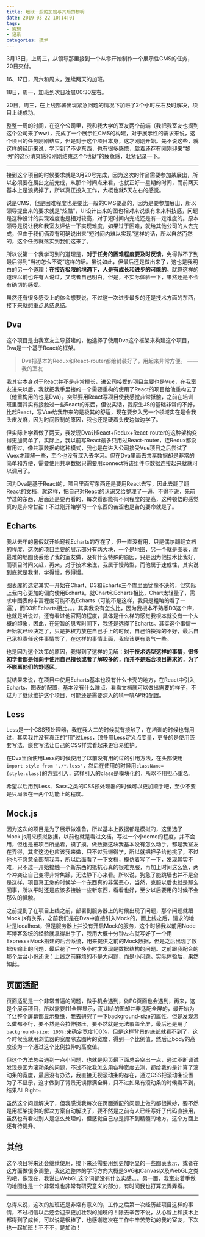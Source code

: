 ```yaml
---
title: 地狱一般的加班与其后的黎明
date: 2019-03-22 10:14:01
tags:
- 感想
- 记录
categories: 技术
---
```


3月13日，上周三，从领导那里接到一个从零开始制作一个展示性CMS的任务，20日交付。

16、17日，周六和周末，连续两天的加班。

18日，周一，加班到次日凌晨00:30左右。

20日，周三，在上线部署出现紧急问题的情况下加班了2个小时左右及时解决，项目上线成功。

整整一周的时间，在这个公司里，我和我大学的室友两个前端（我把我室友也拐到这个公司来了ww），完成了一个展示性CMS的构建，对于展示性的需求来说，这个项目的任务刚刚结束，但是对于这个项目本身，这才刚刚开始。先不说这些，就这样的经历来说，学习到了不少东西，也有很多感悟，趁着还存有刚刚迎来“黎明”的这份清爽感和刚刚结束这个“地狱”的疲惫感，赶紧记录一下。

<!-- more -->

***

接到这个项目的时候要求就是3月20号完成，因为这次的作品需要参加某展出，所以必须要在展出之前完成，从那个时间点来看，也就正好一星期的时间，而前两天基本上是浪费掉了，所以真正投入工作，大概也就5天左右的感觉。

说是CMS，但是困难程度也是要比一般的CMS要高的，因为是要参加展出，所以领导提出来的要求就是“炫酷”，UI设计出来的图也相对来说很有未来科技感，问题是这种设计的实现难度也是相对较高，对于短时间内完成还是有一定难度的。原本领导是说让我和我室友评估一下实现难度，如果过于困难，就给其他公司的人去完成，但由于我们俩没有明确说出来“短时间内难以实现”这样的话，所以自然而然的，这个任务就落实到我们这来了。

所以说第一个我学习到的道理是，**对于任务的困难程度要及时反馈**，免得做不了到最后得到“当初怎么不说”这样的话。虽说如此，但最后还是做出来了，这也是我明白的另一个道理：**在接近极限的境遇下，人是有成长和进步的可能的**。就算这样的道理以前也许有人说过，又或者自己明白，但是，不实际体验一下，果然还是不会有确切的感受。

虽然还有很多感受上的体会想要说，不过这一次进步最多的还是技术方面的东西，接下来就想重点总结总结。

## Dva

这个项目是由我室友主导搭建的，他选择了使用Dva这个框架来构建这个项目，Dva是一个基于React的框架。

> Dva把基本的Redux和React-router都给封装好了，用起来非常方便。 —— 我的室友

我其实本身对于React并不是非常擅长，进公司接受的项目主要也是Vue，在我室友进来以后，我就把我手里接的一个需要重构的使用了React的项目给他重构去了（他重构用的也是Dva）。突然要用React写项目使我感觉非常抵触，之前在培训班里面其实有接触过一些React的东西，但说实话，我原生JS的基础非常的不好，比起React，写Vue给我带来的是极其的舒适，现在要步入另一个领域实在是令我头皮发麻，因为时间限制的原因，我也还是硬着头皮边做边学了。

但实际上学着做了两天，我发现Dva让React+Redux+React-router的这种架构变得更加简单了，实际上，我以前写React最多只用过React-router，连Redux都没有用过，像共享数据的这种模式，我也是在进入公司接受Vue项目之后尝试了Vuex才理解一些，至今也没有深入去学习。但在Dva里面去共享数据却是非常的简单和方便，需要使用共享数据只需要用connect将该组件与数据连接起来就就可以调用了。

因为Dva是基于React的，项目里面写东西还是要用React去写，因此去翻了翻React的文档，就这样，把自己对React的认识又给整理了一遍，不得不说，先前学过的东西，后面还是要再看的，每次看都能有不同程度的提高，这种顿悟的感觉真的是非常甘甜！不过刚开始学习一个东西的苦涩也是苦的要命就是了。

## Echarts

我从去年的暑假就开始窥视Echarts的存在了，但一直没有用，只是偶尔翻翻文档的程度，这次的项目主要的展示部分有两大块，一个是地图，另一个就是图表，而最难的地图我丢给了我的室友做，没有什么特殊的原因，只是因为他技术比我好，而项目时间又赶，再来，对于技术来说，我属于慢热型，而他属于速成性，其实说到底就是我懒，学得慢，做得慢。

图表库的选定其实一开始在Chart、D3和Echarts三个库里面犹豫不决的，但实际上我内心更加的偏向使用Echarts。就Chart和Echarts相比，Chart太轻量了，需求中图表的丰富程度可能不及Echarts（可能不是这样，我只是粗略的看了一遍），而D3和Echarts相比。。。其实我没有怎么比，因为我根本不熟悉D3这个库，也就是听说过，还有看过他官网的程度，具体是什么样的感觉我根本就没有一个大概的印象，因此，在短暂的思考时间下，我还是选择了Echarts。其实这个事情一开始就已经决定了，只是把权力放在自己手上的时候，自己怕抉择的不好，最后自己承担责任这件事情罢了，在这样的事情上面，我应该更有勇气一些。

也是因为这个决策的原因，我得到了这样的见解：**对于技术选型这样的事情，很多初学者都是倾向于使用自己擅长或者了解较多的，而并不是贴合项目需求的，为了不脱离他们的舒适区**。

就结果来说，在项目中使用Echarts基本也没有什么卡壳的地方，在React中引入Echarts，图表的配置，基本没有什么难点，看看文档就可以做出需要的样子，不过为了继续维护这个项目，可能还是需要深入的啃一啃API和配置。

## Less

Less是一个CSS预处理器，我在我大二的时候就有接触了，在培训的时候也有用过，其实我并没有真正的“用”过Less，顶多用Less定义点变量，更多的是使用嵌套写法，嵌套写法让自己的CSS样式看起来更容易维护。

在Dva里面使用Less的时候使用了以前没有用的过的引用方法，在头部使用`import style from './*.less'`，然后在使用的时候用`className={style.class}`的方式引入，这样引入的class是模块化的，所以不用担心重名。

希望以后用到Less、Sass之类的CSS预处理器的时候可以更加顺手吧，至少不要是只局限在一两个功能上的程度。

## Mock.js

因为这次的项目是为了展示做准备，所以基本上数据都是模拟的，这里选了Mock.js用来模拟数据，以前也就是看过文档，写过一个小demo的程度，并不会用，但也是被项目所逼着，摸了摸。做数据这块我基本没有怎么动手，都是我室友在弄得，其实这边也应该我来做，只不过我懒得学，所以就把担子给他挑了，不过他也不愿意全部帮我弄，所以后面看了一下文档，模仿着写了一下，发现其实不难，只不过一开始接触一个新东西的抵抗心真的很难克服，再加上时间这么急，两个冲突让自己变得非常焦躁，无法静下心来看。所以说，狗急了能跳墙也并不是全是这样，项目真正急的时候学一个东西真的非常恶心，当然，克服以后也就是那么回事，所以平时还是应该多接触一些新东西，看看也好，至少以后要用的时候不会那么的抵触。

之前提到了在项目上线之前，部署到服务器上的时候出现了问题，那个问题就跟Mock.js有关系，之前我们是在Dva中直接引入Mock的，而上线之后，请求的地址是localhost，但是服务器上并没有开启Mock的服务，这个时候我以前用Node写博客系统的经验就拿得出手了，我用大概十分钟左右就写好了一个用Express+Mock搭建的后台系统，用来提供之前的Mock数据，但是之后出现了数据传输上的问题，最后花了一个多小时才发现是数据结构的问题。之前跟我配合的那个后台小哥还说：上线之前麻烦的不是大问题，而是小问题。实际体验后，果然如此。

## 页面适配

页面适配是一个非常普遍的问题，做手机会遇到，做PC页面也会遇到，再来，这是个展示项目，所以需要f11全屏显示，而UI给的图却并非适配全屏的，最开始为了让整个屏幕都显示壁纸，我去研究了一下background-size的属性，但是发现怎么做都不行，要不然是会拉伸挤压，要不然就是无法覆盖全屏，最后还是用了`background-size: 100%;`来确定宽度100%，但是这样背景的底部就看不到了，这个时候我就用浏览器的宽度除去图片的宽度，得到一个比例值，然后让body的高度设为一个通过这个比例拉伸的高度值。

但这个方法总会遇到一点小问题，也就是网页最下面总会空出一点，通过不断调试发现是因为滚动条的问题，不过不论我怎么用各种宽度去测，都给我的是计算了滚动条的宽度，最后没有办法，我直接无视滚动条的存在，通过CSS把滚动条设置为了不显示，这才做到了背景无误撑满全屏，只不过如果有滚动条的时候看不到，结果All Right~

虽然这个问题解决了，但我感觉我每次在页面适配的问题上做的都很微妙，要不然是用框架提供的解决方案自动解决了，要不然是之前有人已经写好了代码直接用，虽然也有看过别人是怎么处理的，但感觉自己总是抓不到精髓的地方，这个方面上还有待提升。

## 其他

这个项目将来还会继续使用，接下来还需要用到更加明显的一些图表表示，或者在这方面做很多调整，我这边整体的学习方向大概是SVG和Canvas以及WebGL之类的吧，像现在，我说出WebGL这个词都没有什么实感。。。另一面，我室友着手做的地图也是一个非常难也非常有研究意义的部分，有时间我也打算去弄弄看。


<!-- 其实 有时间 个人用词 问题 影响 性格 成长 内语言 -->

***

总得来说，这次的加班还是非常有意义的，工作之后第一次经历赶项目这样的事情，不过相信以后还会迎来更加壮烈的加班的！除去辛苦不说，从心智上和技术上都得到了成长，可以说是很棒了，也感谢这次在工作中辛苦劳动的我的室友，下次也一起加班！不不不，是加油！
